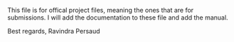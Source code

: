 This file is for offical project files, meaning the ones that are for submissions. I will add the documentation to these file and add the manual.

Best regards,
Ravindra Persaud

